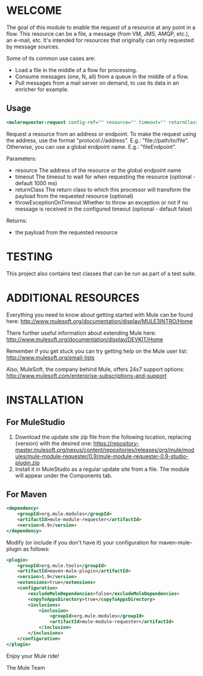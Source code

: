 WELCOME
=======
The goal of this module to enable the request of a resource at any point in a flow. This resource can be a file, a message (from VM, JMS, AMQP, etc.), an e-mail, etc. It's intended for resources that originally can only requested by message sources.

Some of its common use cases are:

- Load a file in the middle of a flow for processing.
- Consume messages (one, N, all) from a queue in the middle of a flow.
- Pull messages from a mail server on demand, to use its data in an enricher for example.

Usage
-----
```xml
<mulerequester:request config-ref="" resource="" timeout="" returnClass="" throwExceptionOnTimeout="" />
```

Request a resource from an address or endpoint. 
To make the request using the address, use the format "protocol://address". E.g.: "file://path/to/file". 
Otherwise, you can use a global endpoint name. E.g.: "fileEndpoint". 

Parameters:
- resource The address of the resource or the global endpoint name
- timeout The timeout to wait for when requesting the resource (optional - default 1000 ms)
- returnClass The return class to which this processor will transform the payload from the requested resource (optional)
- throwExceptionOnTimeout Whether to throw an exception or not if no message is received in the configured timeout (optional - default false)

Returns:
- the payload from the requested resource

TESTING
=======

This  project also contains test classes that can be run as part of a test
suite.

ADDITIONAL RESOURCES
====================
Everything you need to know about getting started with Mule can be found here:
http://www.mulesoft.org/documentation/display/MULE3INTRO/Home

There further useful information about extending Mule here:
http://www.mulesoft.org/documentation/display/DEVKIT/Home

Remember if you get stuck you can try getting help on the Mule user list:
http://www.mulesoft.org/email-lists

Also, MuleSoft, the company behind Mule, offers 24x7 support options:
http://www.mulesoft.com/enterprise-subscriptions-and-support

INSTALLATION
============
For MuleStudio
--------------
1. Download the update site zip file from the following location, replacing {version} with the desired one:
https://repository-master.mulesoft.org/nexus/content/repositories/releases/org/mule/modules/mule-module-requester/0.9/mule-module-requester-0.9-studio-plugin.zip
2. Install it in MuleStudio as a regular update site from a file. The module will appear under the Components tab.

For Maven
---------
```xml
<dependency>
    <groupId>org.mule.modules</groupId>
    <artifactId>mule-module-requester</artifactId>
    <version>0.9</version>        
</dependency>
```  

Modify (or include if you don't have it) your configuration for maven-mule-plugin as follows:
```xml
<plugin>
    <groupId>org.mule.tools</groupId>
    <artifactId>maven-mule-plugin</artifactId>
    <version>1.9</version>
    <extensions>true</extensions>
    <configuration>
        <excludeMuleDependencies>false</excludeMuleDependencies>
        <copyToAppsDirectory>true</copyToAppsDirectory>
        <inclusions>
            <inclusion>
                <groupId>org.mule.modules</groupId>
                <artifactId>mule-module-requester</artifactId>
            </inclusion>
        </inclusions>          
    </configuration>
</plugin>
```

Enjoy your Mule ride!

The Mule Team
